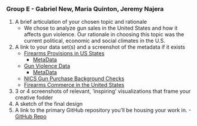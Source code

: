 ### Group E - Gabriel New, Maria Quinton, Jeremy Najera
1. A brief articulation of your chosen topic and rationale
   - We chose to analyze gun sales in the United States and how it affects gun violence. Our rationale in choosing this topic was the current political, economic and social climates in the U.S.
2. A link to your data set(s) and a screenshot of the metadata if it exists
   - [Firearms Provisions in US States](https://www.kaggle.com/jboysen/state-firearms)
      - [MetaData](images/metadata_gunprovisions.png)
   - [Gun Violence Data](https://www.kaggle.com/jameslko/gun-violence-data)
      - [MetaData](images/metadata_gunviolence)
   - [NICS Gun Purchase Background Checks](https://cran.r-project.org/web/packages/gunsales/README.html)
   - [Firearms Commerce in the United States](datasets/firearms_commerce_us.pdf)
3. 3 or 4 screenshots of relevant, ‘inspiring’ visualizations that frame your creative fodder
4. A sketch of the final design
5. A link to the primary GitHub repository you’ll be housing your work in.
   -[GitHub Repo](https://github.com/Mquinton28/Project-2---Group-E)
